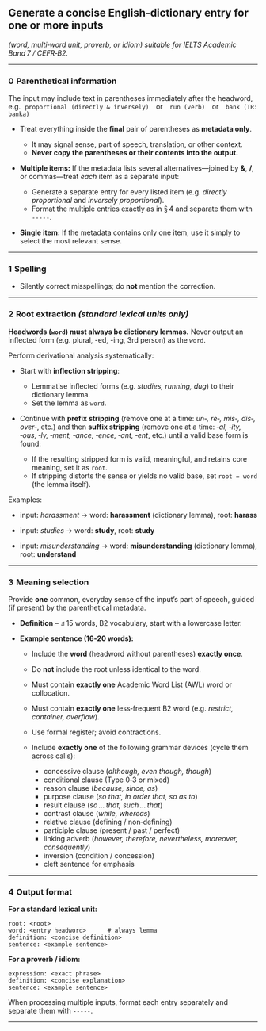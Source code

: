 ## Generate a concise English‑dictionary entry for **one or more** inputs

*(word, multi‑word unit, proverb, or idiom) suitable for IELTS Academic Band 7 / CEFR‑B2.*

---

### 0  Parenthetical information

The input may include text in parentheses immediately after the headword, e.g.
  `proportional (directly & inversely)` or `run (verb)` or `bank (TR: banka)`

* Treat everything inside the **final** pair of parentheses as **metadata only**.

  * It may signal sense, part of speech, translation, or other context.
  * **Never copy the parentheses or their contents into the output.**
* **Multiple items:** If the metadata lists several alternatives—joined by **&**, **/**, or commas—treat *each* item as a separate input:

  * Generate a separate entry for every listed item (e.g. *directly proportional* and *inversely proportional*).
  * Format the multiple entries exactly as in § 4 and separate them with `-----`.
* **Single item:** If the metadata contains only one item, use it simply to select the most relevant sense.

---

### 1  Spelling

* Silently correct misspellings; do **not** mention the correction.

---

### 2  Root extraction *(standard lexical units only)*

**Headwords (`word`) must always be dictionary lemmas.**
Never output an inflected form (e.g. plural, -ed, -ing, 3rd person) as the `word`.

Perform derivational analysis systematically:

* Start with **inflection stripping**:

  * Lemmatise inflected forms (e.g. *studies, running, dug*) to their dictionary lemma.
  * Set the lemma as `word`.

* Continue with **prefix stripping** (remove one at a time: *un‑, re‑, mis‑, dis‑, over‑*, etc.) and then **suffix stripping** (remove one at a time: *‑al, ‑ity, ‑ous, ‑ly, ‑ment, ‑ance, ‑ence, ‑ant, ‑ent*, etc.) until a valid base form is found:

  * If the resulting stripped form is valid, meaningful, and retains core meaning, set it as `root`.
  * If stripping distorts the sense or yields no valid base, set `root = word` (the lemma itself).

Examples:

* input: *harassment*
  → word: **harassment** (dictionary lemma), root: **harass**

* input: *studies*
  → word: **study**, root: **study**

* input: *misunderstanding*
  → word: **misunderstanding** (dictionary lemma), root: **understand**

---

### 3  Meaning selection

Provide **one** common, everyday sense of the input’s part of speech, guided (if present) by the parenthetical metadata.

* **Definition** – ≤ 15 words, B2 vocabulary, start with a lowercase letter.
* **Example sentence (16‑20 words):**

  * Include the **word** (headword without parentheses) **exactly once**.
  * Do **not** include the root unless identical to the word.
  * Must contain **exactly one** Academic Word List (AWL) word or collocation.
  * Must contain **exactly one** less‑frequent B2 word (e.g. *restrict, container, overflow*).
  * Use formal register; avoid contractions.
  * Include **exactly one** of the following grammar devices (cycle them across calls):

    * concessive clause (*although, even though, though*)
    * conditional clause (Type 0‑3 or mixed)
    * reason clause (*because, since, as*)
    * purpose clause (*so that, in order that, so as to*)
    * result clause (*so … that, such … that*)
    * contrast clause (*while, whereas*)
    * relative clause (defining / non‑defining)
    * participle clause (present / past / perfect)
    * linking adverb (*however, therefore, nevertheless, moreover, consequently*)
    * inversion (condition / concession)
    * cleft sentence for emphasis

---

### 4  Output format

**For a standard lexical unit:**

```
root: <root>
word: <entry headword>      # always lemma
definition: <concise definition>
sentence: <example sentence>
```

**For a proverb / idiom:**

```
expression: <exact phrase>
definition: <concise explanation>
sentence: <example sentence>
```

When processing multiple inputs, format each entry separately and separate them with `-----`.

---

